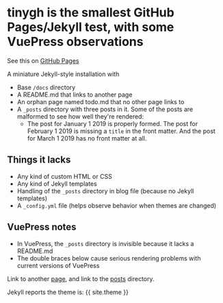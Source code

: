 # tinygh is the smallest GitHub Pages/Jekyll test, with some VuePress observations

See this on [GitHub Pages](https://tomcam.github.io/tinygh/)

A miniature Jekyll-style installation with
* Base `/docs` directory
* A README.md that links to another page
* An orphan page named todo.md that no other page links to
* A `_posts` directory with three posts in it. Some of the posts are malformed to see 
how well they're rendered:
  * The post for January 1 2019 is properly formed. The post for February 1 2019 is missing a `title` in the
front matter. And the post for March 1 2019 has no front matter at all.

## Things it lacks
* Any kind of custom  HTML or CSS
* Any kind of Jekyll templates
* Handling of the `_posts` directory in blog file (because no Jekyll templates)
* A `_config.yml` file (helps observe behavior when themes are changed)

## VuePress notes

* In VuePress, the `_posts` directory is invisible because it lacks a README.md
* The double braces below cause serious rendering problems with current versions of VuePress

Link to another [page](page.md), and link to the [posts](_posts.md) directory.

Jekyll reports the theme is: {{ site.theme }}
